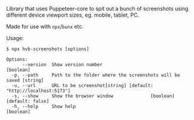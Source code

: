 Library that uses Puppeteer-core to spit out a bunch of screenshots using different device viewport sizes, eg. mobile, tablet, PC.

Made for use with `npx`/`bunx` etc.

Usage:

```
$ npx hvb-screenshots [options]

Options:
      --version  Show version number                                   [boolean]
  -p, --path     Path to the folder where the screenshots will be saved [string]
  -u, --url      URL to be screenshot[string] [default: "http://localhost:5173"]
  -s, --show     Show the browser window              [boolean] [default: false]
  -h, --help     Show help                                             [boolean]
```
